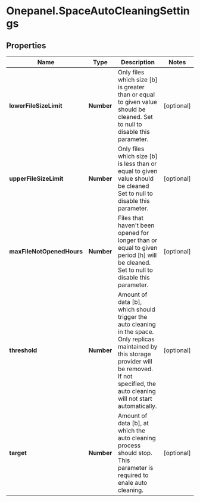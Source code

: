 # Onepanel.SpaceAutoCleaningSettings

## Properties
Name | Type | Description | Notes
------------ | ------------- | ------------- | -------------
**lowerFileSizeLimit** | **Number** | Only files which size [b] is greater than or equal to given value should be cleaned. Set to null to disable this parameter.  | [optional] 
**upperFileSizeLimit** | **Number** | Only files which size [b] is less than or equal to given value should be cleaned Set to null to disable this parameter.  | [optional] 
**maxFileNotOpenedHours** | **Number** | Files that haven&#39;t been opened for longer than or equal to given period [h] will be cleaned. Set to null to disable this parameter.  | [optional] 
**threshold** | **Number** | Amount of data [b], which should trigger the auto cleaning in the space.  Only replicas maintained by this storage provider will be removed. If not  specified, the auto cleaning will not start automatically.  | [optional] 
**target** | **Number** | Amount of data [b], at which the auto cleaning process should stop. This parameter is required to enale auto cleaning.  | [optional] 


